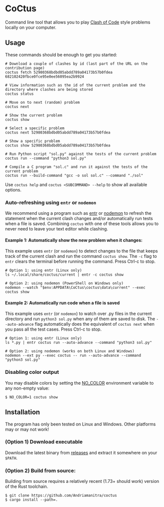 # CoCtus

Command line tool that allows you to play [Clash of Code](https://www.codingame.com/multiplayer/clashofcode) style problems locally on your computer.


## Usage

These commands should be enough to get you started:

```
# Download a couple of clashes by id (last part of the URL on the contribution page)
coctus fetch 52980368bdbd05abdd789a04173b57b0fdea 682102420fbce0fce95e0ee56095ea2b9924

# View information such as the id of the current problem and the directory where clashes are being stored
coctus status

# Move on to next (random) problem
coctus next

# Show the current problem
coctus show

# Select a specific problem
coctus next 52980368bdbd05abdd789a04173b57b0fdea

# Show a specific problem
coctus show 52980368bdbd05abdd789a04173b57b0fdea

# Run Python script "sol.py" against the tests of the current problem
coctus run --command "python3 sol.py"

# Compile a C program "sol.c" and run it against the tests of the current problem
coctus run --build-command "gcc -o sol sol.c" --command "./sol"
```

Use `coctus help` and `coctus <SUBCOMMAND> --help` to show all available options.

### Auto-refreshing using `entr` or `nodemon`

We recommend using a program such as [entr](https://github.com/eradman/entr) or [nodemon](https://www.npmjs.com/package/nodemon) to refresh the statement when the current clash changes and/or automatically run tests when a file is saved.
Combining `coctus` with one of these tools allows you to never need to leave your text editor while clashing.

#### Example 1: Automatically show the new problem when it changes:

This example uses `entr` (or `nodemon`) to detect changes to the file that keeps track of the current clash and run the command `coctus show`.
The `-c` flag to `entr` clears the terminal before running the command.
Press Ctrl-c to stop.

```
# Option 1: using entr (Linux only)
ls ~/.local/share/coctus/current | entr -c coctus show

# Option 2: using nodemon (PowerShell on Windows only)
nodemon --watch "$env:APPDATA\CoCtus\coctus\data\current" --exec coctus show
```

#### Example 2: Automatically run code when a file is saved

This example uses `entr` (or `nodemon`) to watch over .py files in the current directory and run `python3 sol.py` when any of them are saved to disk.
The `--auto-advance` flag automatically does the equivalent of `coctus next` when you pass all the test cases.
Press Ctrl-c to stop.

```
# Option 1: using entr (Linux only)
ls *.py | entr coctus run --auto-advance --command "python3 sol.py"

# Option 2: using nodemon (works on both Linux and Windows)
nodemon --ext py --exec coctus -- run --auto-advance --command "python3 sol.py"
```

### Disabling color output

You may disable colors by setting the [NO_COLOR](http://no-color.org/) environment variable to any non-empty value:

```console
$ NO_COLOR=1 coctus show
```


## Installation

The program has only been tested on Linux and Windows. Other platforms may or may not work!

### (Option 1) Download executable

Download the latest binary from [releases](https://github.com/Andriamanitra/coctus/releases) and extract it somewhere on your `$PATH`.

### (Option 2) Build from source:

Building from source requires a relatively recent (1.73+ should work) version of the Rust toolchain.
```
$ git clone https://github.com/Andriamanitra/coctus
$ cargo install --path=.
```
